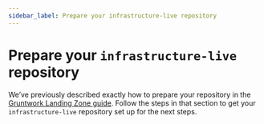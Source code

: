 ```yaml
---
sidebar_label: Prepare your infrastructure-live repository
---
```


# Prepare your `infrastructure-live` repository

We’ve previously described exactly how to prepare your repository in the
[Gruntwork Landing Zone guide](../../2-landing-zone/3-deployment-walkthrough/1-prepare-your-infrastructure-live-repository.md). Follow the steps in that section to get your `infrastructure-live` repository set up for the next steps.


<!-- ##DOCS-SOURCER-START
{"sourcePlugin":"Local File Copier","hash":"438842a5298e1d3b74779f9bacf402ac"}
##DOCS-SOURCER-END -->
